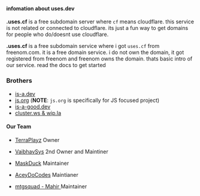#### infomation about uses.dev

**.uses.cf** is a free subdomain server where `cf` means cloudflare. this service is not related or connected to cloudflare. its just a fun way to get domains for people who do/doesnt use cloudflare.

**.uses.cf** is a free subdomain service where i got `uses.cf` from freenom.com. it is a free domain service. i do not own the domain, it got registered from freenom and freenom owns the domain. thats basic intro of our service. read the docs to get started

### Brothers
* [is-a.dev](https://github.com/is-a-dev/register)
* [js.org](https://github.com/js-org/js.org/tree/master) (**NOTE**: `js.org` is specifically for JS focused project)
* [is-a-good.dev](https://github.com/is-a-good-dev/Register) 
* [cluster.ws & wip.la](https://github.com/Olivr/free-domain)

#### Our Team

* [TerraPlayz](https://github.com/TerraPLayz) Owner 

* [VaibhavSys](https://github.com/VaibhavSys) 2nd Owner and Maintiner  

* [MaskDuck](https://github.com/MaskDUck) Maintainer 

* [AceyDoCodes](https://github.com/AceyDoCodes) Maintianer

* [mtgsquad - Mahir ](https://github.com/mtgsquad) Maintainer
